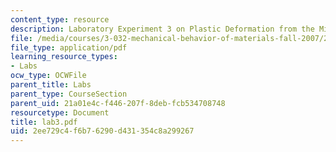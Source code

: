 ```yaml
---
content_type: resource
description: Laboratory Experiment 3 on Plastic Deformation from the Micro- to Nanoscale.
file: /media/courses/3-032-mechanical-behavior-of-materials-fall-2007/2ee729c4f6b76290d431354c8a299267_lab3.pdf
file_type: application/pdf
learning_resource_types:
- Labs
ocw_type: OCWFile
parent_title: Labs
parent_type: CourseSection
parent_uid: 21a01e4c-f446-207f-8deb-fcb534708748
resourcetype: Document
title: lab3.pdf
uid: 2ee729c4-f6b7-6290-d431-354c8a299267
---
```


